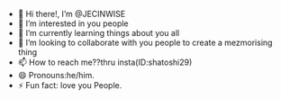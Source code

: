 - 👋 Hi there!, I’m @JECINWISE
- 👀 I’m interested in you people
- 🌱 I’m currently learning things about you all
- 💞️ I’m looking to collaborate with you people to create a mezmorising thing 
- 📫 How to reach me??thru insta(ID:shatoshi29) 
- 😄 Pronouns:he/him. 
- ⚡ Fun fact: love you People. 

<!---
JECINWISE/JECINWISE is a ✨ special ✨ repository because its `README.md` (this file) appears on your GitHub profile.
You can click the Preview link to take a look at your changes.
--->
